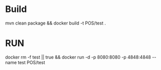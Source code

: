 # Build
mvn clean package && docker build -t POS/test .

# RUN

docker rm -f test || true && docker run -d -p 8080:8080 -p 4848:4848 --name test POS/test 